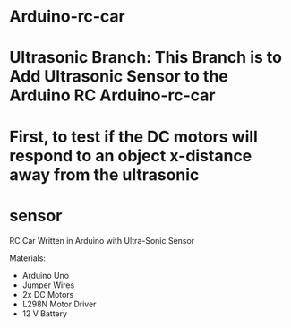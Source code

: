 # Arduino-rc-car
# Ultrasonic Branch: This Branch is to Add Ultrasonic Sensor to the Arduino RC Arduino-rc-car
# First, to test if the DC motors will respond to an object x-distance away from the ultrasonic 
# sensor
RC Car Written in Arduino with Ultra-Sonic Sensor

Materials:
  - Arduino Uno
  - Jumper Wires
  - 2x DC Motors
  - L298N Motor Driver
  - 12 V Battery
